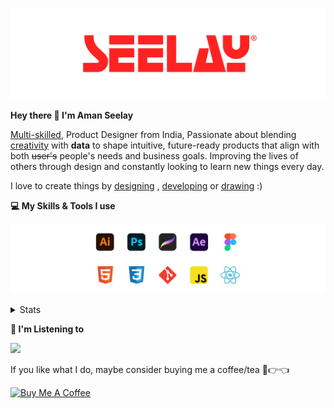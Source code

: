 [![banner](./images/seelay.svg)](https://www.seelay.in)

**Hey there 👋 I'm Aman Seelay**

[Multi-skilled](https://www.seelay.in/#skills), Product Designer from India, Passionate about blending [creativity](https://illustrations.seelay.in) with <b>data</b> to shape intuitive, future-ready products that align with both <s>user's</s> people's needs and business goals. Improving the lives of others through design and constantly looking to learn new things every day.

I love to create things by [designing](https://www.seelay.in/#work) , [developing](https://www.seelay.in/#projects) or [drawing](https://art.seelay.in) :)

**💻 My Skills & Tools I use**

[![banner](./images/skills&tools.svg)](https://www.seelay.in/about)

<details>
  <summary>Stats</summary>

---

<!--START_SECTION:waka-->
![Profile Views](http://img.shields.io/badge/Profile%20Views-0-blue)

**🐱 My GitHub Data** 

> 📦 603.2 kB Used in GitHub's Storage 
 > 
> 🏆 451 Contributions in the Year 2025
 > 
> 💼 Opted to Hire
 > 
> 📜 1 Public Repository 
 > 
> 🔑 24 Private Repository 
 > 
**I'm a Night 🦉** 

```text
🌞 Morning                309 commits         ███░░░░░░░░░░░░░░░░░░░░░░   13.37 % 
🌆 Daytime                316 commits         ███░░░░░░░░░░░░░░░░░░░░░░   13.67 % 
🌃 Evening                739 commits         ████████░░░░░░░░░░░░░░░░░   31.98 % 
🌙 Night                  947 commits         ██████████░░░░░░░░░░░░░░░   40.98 % 
```
📅 **I'm Most Productive on Tuesday** 

```text
Monday                   266 commits         ███░░░░░░░░░░░░░░░░░░░░░░   11.51 % 
Tuesday                  395 commits         ████░░░░░░░░░░░░░░░░░░░░░   17.09 % 
Wednesday                294 commits         ███░░░░░░░░░░░░░░░░░░░░░░   12.72 % 
Thursday                 376 commits         ████░░░░░░░░░░░░░░░░░░░░░   16.27 % 
Friday                   299 commits         ███░░░░░░░░░░░░░░░░░░░░░░   12.94 % 
Saturday                 291 commits         ███░░░░░░░░░░░░░░░░░░░░░░   12.59 % 
Sunday                   390 commits         ████░░░░░░░░░░░░░░░░░░░░░   16.88 % 
```


📊 **This Week I Spent My Time On** 

```text
🕑︎ Time Zone: Asia/Kolkata

💬 Programming Languages: 
Other                    1 hr 34 mins        ███████████████████████░░   90.49 % 
JavaScript               8 mins              ██░░░░░░░░░░░░░░░░░░░░░░░   08.34 % 
CSS                      1 min               ░░░░░░░░░░░░░░░░░░░░░░░░░   01.16 % 

🔥 Editors: 
Edge                     1 hr 27 mins        █████████████████████░░░░   83.41 % 
VS Code                  9 mins              ██░░░░░░░░░░░░░░░░░░░░░░░   09.51 % 
Chrome                   7 mins              ██░░░░░░░░░░░░░░░░░░░░░░░   07.08 % 

💻 Operating System: 
Windows                  1 hr 44 mins        █████████████████████████   100.00 % 
```

**I Mostly Code in JavaScript** 

```text
JavaScript               16 repos            ███████████████░░░░░░░░░░   61.54 % 
HTML                     4 repos             ████░░░░░░░░░░░░░░░░░░░░░   15.38 % 
TypeScript               4 repos             ████░░░░░░░░░░░░░░░░░░░░░   15.38 % 
Java                     2 repos             ██░░░░░░░░░░░░░░░░░░░░░░░   07.69 % 
```




 Last Updated on 08/04/2025 06:49:17 UTC
<!--END_SECTION:waka-->

---

 </details>

**🎵 I'm Listening to**

<object data="https://now-play.vercel.app/api/generate?uid=7a17a86e-d6b7-43b5-8d9c-1d6dae42a779" >

  <img src="https://now-play.vercel.app/api/generate?uid=7a17a86e-d6b7-43b5-8d9c-1d6dae42a779" />

</object>

If you like what I do, maybe consider buying me a coffee/tea 🥺👉👈

<a href="https://www.buymeacoffee.com/seelay" target="_blank"><img src="https://cdn.buymeacoffee.com/buttons/v2/default-red.png" alt="Buy Me A Coffee" width="150" ></a>
